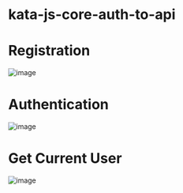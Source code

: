 # kata-js-core-auth-to-api

# Registration
![image](https://github.com/Ruslan-Mrzn/kata-js-core-auth-to-api/assets/66909152/fafd217e-876a-47d0-a642-58c31388c936)

# Authentication
![image](https://github.com/Ruslan-Mrzn/kata-js-core-auth-to-api/assets/66909152/6bd3c19c-f7ab-4c3c-99f7-a9864e2f03ba)

# Get Current User
![image](https://github.com/Ruslan-Mrzn/kata-js-core-auth-to-api/assets/66909152/9cd1ed03-8186-44b2-ab19-908a32ff91c7)
